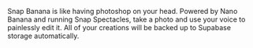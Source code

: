 Snap Banana is like having photoshop on your head.  Powered by Nano Banana and running Snap Spectacles, take a photo and use your voice to painlessly edit it.  All of your creations will be backed up to Supabase storage automatically.

